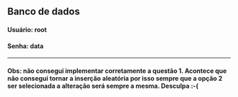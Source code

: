## Banco de dados 

#### Usuário: root
#### Senha: data

-------------------------------------------------------------------------------------------------------------------------------------------------------------------------

#### Obs: não consegui implementar corretamente a questão 1. Acontece que não consegui tornar a inserção aleatória por isso sempre que a opção 2 ser selecionada a alteração será sempre a mesma. Desculpa :-(
